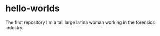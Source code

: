 # hello-worlds
The first repository
I'm a tall large latina woman working in the forensics industry.

